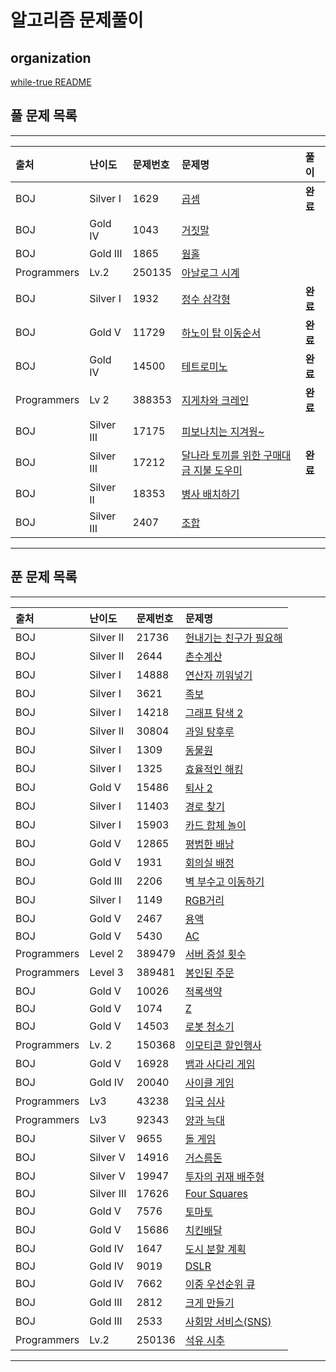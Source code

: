 # 알고리즘 문제풀이

## organization

[while-true README](https://github.com/SSAFY-while-true)

## 풀 문제 목록

---

|출처|난이도|문제번호|문제명|풀이|
|:---|:---|:---|:---|:---|
|BOJ|Silver I|1629|[곱셈](https://www.acmicpc.net/problem/1629)|**완료**|
|BOJ|Gold IV|1043|[거짓말](https://www.acmicpc.net/problem/1043)||
|BOJ|Gold III|1865|[웜홀](https://www.acmicpc.net/problem/1865)||
|Programmers|Lv.2|250135|[아날로그 시계](https://school.programmers.co.kr/learn/courses/30/lessons/250135)||
|BOJ|Silver I|1932|[정수 삼각형](https://www.acmicpc.net/problem/1932)|**완료**|
|BOJ|Gold V|11729|[하노이 탑 이동순서](https://www.acmicpc.net/problem/11729)|**완료**|
|BOJ|Gold IV|14500|[테트로미노](https://www.acmicpc.net/problem/14500)|**완료**|
|Programmers|Lv 2|388353|[지게차와 크레인](https://school.programmers.co.kr/learn/courses/30/lessons/388353)|**완료**|
|BOJ|Silver III|17175|[피보나치는 지겨웡~](https://www.acmicpc.net/problem/17175)||
|BOJ|Silver III|17212|[달나라 토끼를 위한 구매대금 지불 도우미](https://www.acmicpc.net/problem/17212)|**완료**|
|BOJ|Silver II|18353|[병사 배치하기](https://www.acmicpc.net/problem/18353)||
|BOJ|Silver III|2407|[조합](https://www.acmicpc.net/problem/2407)||

---

## 푼 문제 목록

---

|출처|난이도|문제번호|문제명|
|:---|:---|:---|:---|
|BOJ|Silver II|21736|[헌내기는 친구가 필요해](https://www.acmicpc.net/problem/21736)|
|BOJ|Silver II|2644|[촌수계산](https://www.acmicpc.net/problem/2644)|
|BOJ|Silver I|14888|[연산자 끼워넣기](https://www.acmicpc.net/problem/14888)|
|BOJ|Silver I|3621|[족보](https://www.acmicpc.net/problem/3621)|
|BOJ|Silver I|14218|[그래프 탐색 2](https://www.acmicpc.net/problem/14218)|
|BOJ|Silver II|30804|[과일 탕후루](https://www.acmicpc.net/problem/30804)|
|BOJ|Silver I|1309|[동물원](https://www.acmicpc.net/problem/1309)|
|BOJ|Silver I|1325|[효율적인 해킹](https://www.acmicpc.net/problem/1325)|
|BOJ|Gold V|15486|[퇴사 2](https://www.acmicpc.net/problem/15486)|
|BOJ|Silver I|11403|[경로 찾기](https://www.acmicpc.net/problem/11403)|
|BOJ|Silver I|15903|[카드 합체 놀이](https://www.acmicpc.net/problem/15903)|
|BOJ|Gold V|12865|[평범한 배낭](https://www.acmicpc.net/problem/12865)|
|BOJ|Gold V|1931|[회의실 배정](https://www.acmicpc.net/problem/1931)|
|BOJ|Gold III|2206|[벽 부수고 이동하기](https://www.acmicpc.net/problem/2206)|
|BOJ|Silver I|1149|[RGB거리](https://www.acmicpc.net/problem/1149)|
|BOJ|Gold V|2467|[용액](https://www.acmicpc.net/problem/2467)|
|BOJ|Gold V|5430|[AC](https://www.acmicpc.net/problem/5430)|
|Programmers|Level 2|389479|[서버 증설 횟수](https://school.programmers.co.kr/learn/courses/30/lessons/389479)|
|Programmers|Level 3|389481|[봉인된 주문](https://school.programmers.co.kr/learn/courses/30/lessons/389481)|
|BOJ|Gold V|10026|[적록색약](https://www.acmicpc.net/problem/10026)|
|BOJ|Gold V|1074|[Z](https://www.acmicpc.net/problem/1074)|
|BOJ|Gold V|14503|[로봇 청소기](https://www.acmicpc.net/problem/14503)|
|Programmers|Lv. 2 |150368|[이모티콘 할인행사](https://school.programmers.co.kr/learn/courses/30/lessons/150368)|
|BOJ|Gold V|16928|[뱀과 사다리 게임](https://www.acmicpc.net/problem/16928)|
|BOJ|Gold IV|20040|[사이클 게임](https://www.acmicpc.net/problem/20040)|
|Programmers|Lv3|43238|[입국 심사](https://school.programmers.co.kr/learn/courses/30/lessons/43238)|
|Programmers|Lv3|92343|[양과 늑대](https://school.programmers.co.kr/learn/courses/30/lessons/92343)|
|BOJ|Silver V|9655|[돌 게임](https://www.acmicpc.net/problem/9655)|
|BOJ|Silver V|14916|[거스름돈](https://www.acmicpc.net/problem/14916)|
|BOJ|Silver V|19947|[투자의 귀재 배주형](https://www.acmicpc.net/problem/19947)|
|BOJ|Silver III|17626|[Four Squares](https://www.acmicpc.net/problem/17626)|
|BOJ|Gold V|7576|[토마토](https://www.acmicpc.net/problem/7576)|
|BOJ|Gold V|15686|[치킨배달](https://www.acmicpc.net/problem/15686)|
|BOJ|Gold IV|1647|[도시 분할 계획](https://www.acmicpc.net/problem/1647)|
|BOJ|Gold IV|9019|[DSLR](https://www.acmicpc.net/problem/9019)|
|BOJ|Gold IV|7662|[이중 우선순위 큐](https://www.acmicpc.net/problem/7662)|
|BOJ|Gold III|2812|[크게 만들기](https://www.acmicpc.net/problem/2812)|
|BOJ|Gold III|2533|[사회망 서비스(SNS)](https://www.acmicpc.net/problem/2533)|
|Programmers|Lv.2|250136|[석유 시추](https://school.programmers.co.kr/learn/courses/30/lessons/250136)|

---
